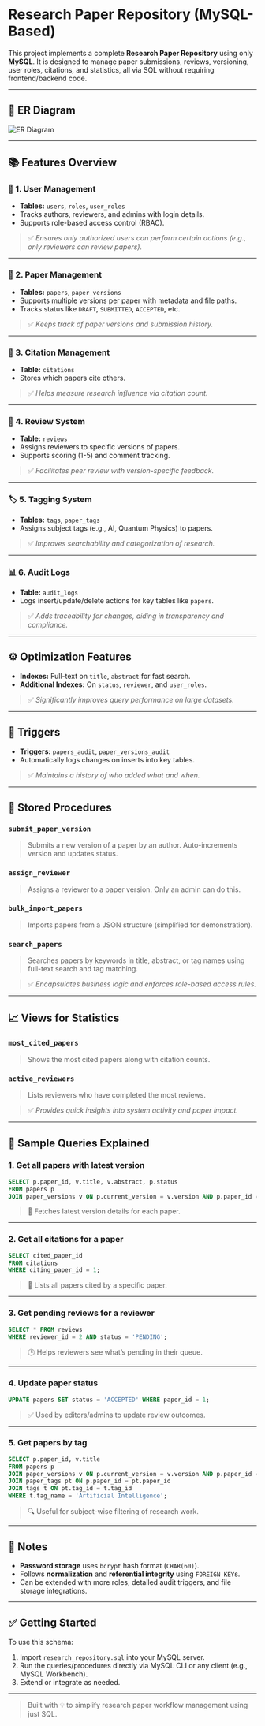 
# Research Paper Repository (MySQL-Based)

This project implements a complete **Research Paper Repository** using only **MySQL**. It is designed to manage paper submissions, reviews, versioning, user roles, citations, and statistics, all via SQL without requiring frontend/backend code.

---

## 📘 ER Diagram

![ER Diagram](/er-diagram.png)

---
## 📚 Features Overview

### 🔐 1. User Management
- **Tables:** `users`, `roles`, `user_roles`
- Tracks authors, reviewers, and admins with login details.
- Supports role-based access control (RBAC).

> ✅ *Ensures only authorized users can perform certain actions (e.g., only reviewers can review papers).*

---

### 📄 2. Paper Management
- **Tables:** `papers`, `paper_versions`
- Supports multiple versions per paper with metadata and file paths.
- Tracks status like `DRAFT`, `SUBMITTED`, `ACCEPTED`, etc.

> ✅ *Keeps track of paper versions and submission history.*

---

### 🔗 3. Citation Management
- **Table:** `citations`
- Stores which papers cite others.

> ✅ *Helps measure research influence via citation count.*

---

### 📝 4. Review System
- **Table:** `reviews`
- Assigns reviewers to specific versions of papers.
- Supports scoring (1-5) and comment tracking.

> ✅ *Facilitates peer review with version-specific feedback.*

---

### 🏷️ 5. Tagging System
- **Tables:** `tags`, `paper_tags`
- Assigns subject tags (e.g., AI, Quantum Physics) to papers.

> ✅ *Improves searchability and categorization of research.*

---

### 📊 6. Audit Logs
- **Table:** `audit_logs`
- Logs insert/update/delete actions for key tables like `papers`.

> ✅ *Adds traceability for changes, aiding in transparency and compliance.*

---

## ⚙️ Optimization Features

- **Indexes:** Full-text on `title`, `abstract` for fast search.
- **Additional Indexes:** On `status`, `reviewer`, and `user_roles`.

> ✅ *Significantly improves query performance on large datasets.*

---

## 🔁 Triggers
- **Triggers:** `papers_audit`, `paper_versions_audit`
- Automatically logs changes on inserts into key tables.

> ✅ *Maintains a history of who added what and when.*

---

## 🧠 Stored Procedures

### `submit_paper_version`
> Submits a new version of a paper by an author. Auto-increments version and updates status.

### `assign_reviewer`
> Assigns a reviewer to a paper version. Only an admin can do this.

### `bulk_import_papers`
> Imports papers from a JSON structure (simplified for demonstration).

### `search_papers`
> Searches papers by keywords in title, abstract, or tag names using full-text search and tag matching.

> ✅ *Encapsulates business logic and enforces role-based access rules.*

---

## 📈 Views for Statistics

### `most_cited_papers`
> Shows the most cited papers along with citation counts.

### `active_reviewers`
> Lists reviewers who have completed the most reviews.

> ✅ *Provides quick insights into system activity and paper impact.*

---



## 🧪 Sample Queries Explained

### 1. **Get all papers with latest version**
```sql
SELECT p.paper_id, v.title, v.abstract, p.status 
FROM papers p
JOIN paper_versions v ON p.current_version = v.version AND p.paper_id = v.paper_id;
```
> 🎯 Fetches latest version details for each paper.

---

### 2. **Get all citations for a paper**
```sql
SELECT cited_paper_id 
FROM citations 
WHERE citing_paper_id = 1;
```
> 🔗 Lists all papers cited by a specific paper.

---

### 3. **Get pending reviews for a reviewer**
```sql
SELECT * FROM reviews 
WHERE reviewer_id = 2 AND status = 'PENDING';
```
> 🕒 Helps reviewers see what’s pending in their queue.

---

### 4. **Update paper status**
```sql
UPDATE papers SET status = 'ACCEPTED' WHERE paper_id = 1;
```
> ✅ Used by editors/admins to update review outcomes.

---

### 5. **Get papers by tag**
```sql
SELECT p.paper_id, v.title 
FROM papers p
JOIN paper_versions v ON p.current_version = v.version AND p.paper_id = v.paper_id
JOIN paper_tags pt ON p.paper_id = pt.paper_id
JOIN tags t ON pt.tag_id = t.tag_id
WHERE t.tag_name = 'Artificial Intelligence';
```
> 🔍 Useful for subject-wise filtering of research work.

---

## 📌 Notes
- **Password storage** uses `bcrypt` hash format (`CHAR(60)`).
- Follows **normalization** and **referential integrity** using `FOREIGN KEY`s.
- Can be extended with more roles, detailed audit triggers, and file storage integrations.

---

## ✅ Getting Started

To use this schema:

1. Import `research_repository.sql` into your MySQL server.
2. Run the queries/procedures directly via MySQL CLI or any client (e.g., MySQL Workbench).
3. Extend or integrate as needed.

---

> Built with 💡 to simplify research paper workflow management using just SQL.
